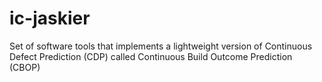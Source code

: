 # ic-jaskier
Set of software tools that implements a lightweight version of Continuous Defect Prediction (CDP) called Continuous Build Outcome Prediction (CBOP)
